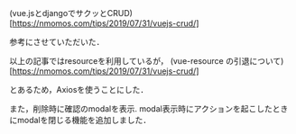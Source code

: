(vue.jsとdjangoでサクッとCRUD)[https://nmomos.com/tips/2019/07/31/vuejs-crud/]

参考にさせていただいた．

以上の記事ではresourceを利用しているが，
(vue-resource の引退について)[https://nmomos.com/tips/2019/07/31/vuejs-crud/]

とあるため，Axiosを使うことにした．

また，削除時に確認のmodalを表示.
modal表示時にアクションを起こしたときにmodalを閉じる機能を追加しました．
